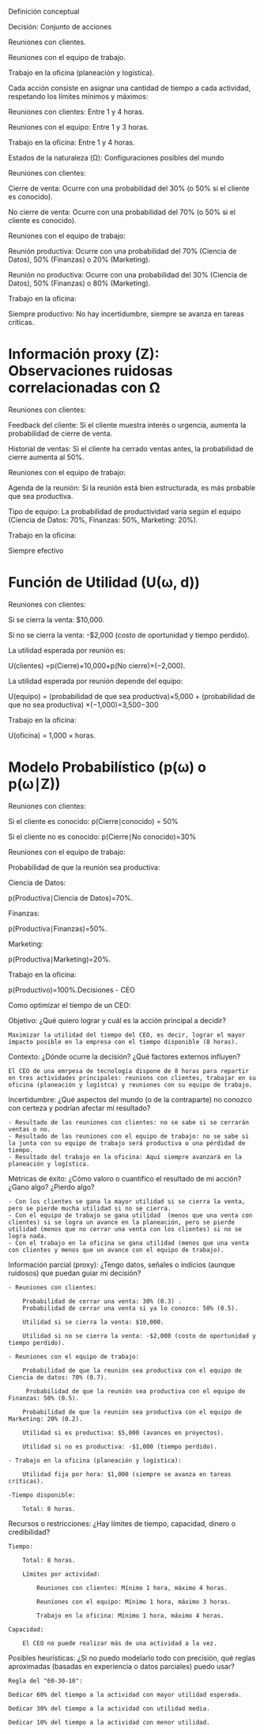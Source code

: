 Definición conceptual

Decisión: Conjunto de acciones

Reuniones con clientes.

Reuniones con el equipo de trabajo.

Trabajo en la oficina (planeación y logística).

 Cada acción consiste en asignar una cantidad de tiempo a cada actividad, respetando los límites mínimos y máximos:

Reuniones con clientes: Entre 1 y 4 horas.

Reuniones con el equipo: Entre 1 y 3 horas.

Trabajo en la oficina: Entre 1 y 4 horas.

 Estados de la naturaleza (Ω): Configuraciones posibles del mundo



Reuniones con clientes:

Cierre de venta: Ocurre con una probabilidad del 30% (o 50% si el cliente es conocido).

No cierre de venta: Ocurre con una probabilidad del 70% (o 50% si el cliente es conocido).

Reuniones con el equipo de trabajo:

Reunión productiva: Ocurre con una probabilidad del 70% (Ciencia de Datos), 50% (Finanzas) o 20% (Marketing).

Reunión no productiva: Ocurre con una probabilidad del 30% (Ciencia de Datos), 50% (Finanzas) o 80% (Marketing).

Trabajo en la oficina:

Siempre productivo: No hay incertidumbre, siempre se avanza en tareas críticas.

# Información proxy (Z): Observaciones ruidosas correlacionadas con Ω


Reuniones con clientes:

Feedback del cliente: Si el cliente muestra interés o urgencia, aumenta la probabilidad de cierre de venta.

Historial de ventas: Si el cliente ha cerrado ventas antes, la probabilidad de cierre aumenta al 50%.

Reuniones con el equipo de trabajo:

Agenda de la reunión: Si la reunión está bien estructurada, es más probable que sea productiva.

Tipo de equipo: La probabilidad de productividad varía según el equipo (Ciencia de Datos: 70%, Finanzas: 50%, Marketing: 20%).

Trabajo en la oficina:
     
Siempre efectivo


# Función de Utilidad (U(ω, d))


Reuniones con clientes:

Si se cierra la venta: $10,000.

Si no se cierra la venta: -$2,000 (costo de oportunidad y tiempo perdido).

La utilidad esperada por reunión es:
     
U(clientes) =p(Cierre)×10,000+p(No cierre)×(−2,000).
 
La utilidad esperada por reunión depende del equipo:

U(equipo) = (probabilidad de que sea productiva)×5,000 + (probabilidad de que no sea productiva) ×(−1,000)=3,500−300

Trabajo en la oficina:

U(oficina) = 1,000 × horas.

# Modelo Probabilístico (p(ω) o p(ω∣Z))

Reuniones con clientes:


Si el cliente es conocido: 
p(Cierre∣conocido) = 50%


Si el cliente no es conocido: 
p(Cierre∣No conocido)=30%


Reuniones con el equipo de trabajo:

Probabilidad de que la reunión sea productiva:

Ciencia de Datos: 

p(Productiva∣Ciencia de Datos)=70%.

Finanzas: 

p(Productiva∣Finanzas)=50%.

Marketing: 

p(Productiva∣Marketing)=20%.

Trabajo en la oficina:

p(Productivo)=100%.Decisiones - CEO 



Como optimizar el tiempo de un CEO:

Objetivo: ¿Qué quiero lograr y cuál es la acción principal a decidir?

    Maximizar la utilidad del tiempo del CEO, es decir, lograr el mayor impacto posible en la empresa con el tiempo disponible (8 horas).

Contexto: ¿Dónde ocurre la decisión? ¿Qué factores externos influyen?

    El CEO de una emrpesa de tecnología dispone de 8 horas para repartir en tres actividades principales: reunions con clientes, trabajar en su oficina (planeación y logístca) y reuniones con su equipo de trabajo.

Incertidumbre: ¿Qué aspectos del mundo (o de la contraparte) no conozco con certeza y podrían afectar mi resultado?

    - Resultado de las reuniones con clientes: no se sabe si se cerrarán ventas o no.
    - Resultado de las reuniones con el equipo de trabajo: no se sabe si la junta con su equipo de trabajo será productiva o una pérdidad de tiempo.
    - Resultado del trabajo en la oficina: Aquí siempre avanzará en la planeación y logística.

Métricas de éxito: ¿Cómo valoro o cuantifico el resultado de mi acción? ¿Gano algo? ¿Pierdo algo?

    - Con los clientes se gana la mayor utilidad si se cierra la venta, pero se pierde mucha utilidad si no se cierra.
    - Con el equipo de trabajo se gana utilidad  (menos que una venta con clientes) si se logra un avance en la planeación, pero se pierde utilidad (menos que no cerrar una venta con los clientes) si no se logra nada.
    - Con el trabajo en la oficina se gana utilidad (menos que una venta con clientes y menos que un avance con el equipo de trabajo).

Información parcial (proxy): ¿Tengo datos, señales o indicios (aunque ruidosos) que puedan guiar mi decisión?

    - Reuniones con clientes:

        Probabilidad de cerrar una venta: 30% (0.3) .
        Probabilidad de cerrar una venta si ya lo conozco: 50% (0.5).

        Utilidad si se cierra la venta: $10,000.

        Utilidad si no se cierra la venta: -$2,000 (costo de oportunidad y tiempo perdido).

    - Reuniones con el equipo de trabajo:

        Probabilidad de que la reunión sea productiva con el equipo de Ciencia de datos: 70% (0.7).

         Probabilidad de que la reunión sea productiva con el equipo de Finanzas: 50% (0.5).

        Probabilidad de que la reunión sea productiva con el equipo de Marketing: 20% (0.2).

        Utilidad si es productiva: $5,000 (avances en proyectos).

        Utilidad si no es productiva: -$1,000 (tiempo perdido).

    - Trabajo en la oficina (planeación y logística):

        Utilidad fija por hora: $1,000 (siempre se avanza en tareas críticas).

    -Tiempo disponible:

        Total: 8 horas.

Recursos o restricciones: ¿Hay límites de tiempo, capacidad, dinero o credibilidad?

    Tiempo:

        Total: 8 horas.

        Límites por actividad:

            Reuniones con clientes: Mínimo 1 hora, máximo 4 horas.

            Reuniones con el equipo: Mínimo 1 hora, máximo 3 horas.

            Trabajo en la oficina: Mínimo 1 hora, máximo 4 horas.

    Capacidad:

        El CEO no puede realizar más de una actividad a la vez.

Posibles heurísticas: ¿Si no puedo modelarlo todo con precisión, qué reglas aproximadas (basadas en experiencia o datos parciales) puedo usar?

    Regla del "60-30-10":

    Dedicar 60% del tiempo a la actividad con mayor utilidad esperada.

    Dedicar 30% del tiempo a la actividad con utilidad media.

    Dedicar 10% del tiempo a la actividad con menor utilidad.


